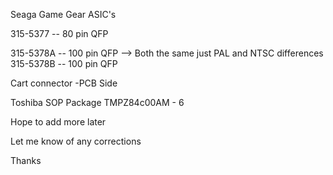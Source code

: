 Seaga Game Gear ASIC's

315-5377 --  80 pin QFP

315-5378A --  100 pin QFP
                          --> Both the same just PAL and NTSC differences 
315-5378B -- 100 pin QFP

Cart connector -PCB Side

Toshiba SOP Package
	TMPZ84c00AM - 6

Hope to add more later


Let me know of any corrections

Thanks
